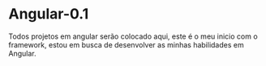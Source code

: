 # Angular-0.1
Todos projetos em angular serão colocado aqui, este é o meu inicio com o framework, estou em busca de desenvolver as minhas habilidades em Angular.
